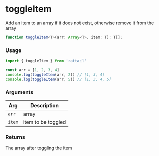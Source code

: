 # toggleItem

Add an item to an array if it does not exist, otherwise remove it
from the array

```ts
function toggleItem<T>(arr: Array<T>, item: T): T[];
```

### Usage

```ts
import { toggleItem } from 'rattail'

const arr = [1, 2, 3, 4]
console.log(toggleItem(arr, 2)) // [1, 3, 4]
console.log(toggleItem(arr, 5)) // [1, 3, 4, 5]
```

### Arguments

| Arg | Description |
| --- | ----------- |
| `arr` | array |
| `item` | item to be toggled |

### Returns

The array after toggling the item
